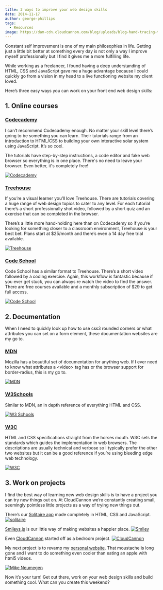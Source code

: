 ```yaml
---
title: 3 ways to improve your web design skills
date: 2014-11-17
author: george-phillips
tags:
  - Resources
image: https://dam-cdn.cloudcannon.com/blog/uploads/blog-hand-tracing-table.jpg
---
```


Constant self improvement is one of my main philosophies in life. Getting just a little bit better at something every day is not only a way I improve myself professionally but I find it gives me a more fulfilling life.

While working as a freelancer, I found having a deep understanding of HTML, CSS and JavaScript gave me a huge advantage because I could quickly go from a vision in my head to a live functioning website my client loved.

Here’s three easy ways you can work on your front end web design skills:

## 1\. Online courses

### [Codecademy](http://www.codecademy.com/)

I can’t recommend Codecademy enough. No matter your skill level there’s going to be something you can learn. Their tutorials range from an introduction to HTML/CSS to building your own interactive solar system using JavaScript. It’s so cool.

The tutorials have step-by-step instructions, a code editor and fake web browser so everything is in one place. There's no need to leave your browser. Even better, it's completely free\!

[![Codecademy](https://dam-cdn.cloudcannon.com/blog/assets/blog/3-ways-to-improve-your-webdesign-skills/codecadmey.png)](http://codecademy.com)

### [Treehouse](http://teamtreehouse.com/)

If you’re a visual learner you’ll love Treehouse. There are tutorials covering a huge range of web design topics to cater to any level. For each tutorial there’s a short professionally shot video, followed by a short quiz and an exercise that can be completed in the browser.

There’s a little more hand-holding here than on Codecademy so if you’re looking for something closer to a classroom environment, Treehouse is your best bet. Plans start at $25/month and there’s even a 14 day free trial available.

[![Treehouse](https://dam-cdn.cloudcannon.com/blog/assets/blog/3-ways-to-improve-your-webdesign-skills/treehouse.png)](http://teamtreehouse.com)

### [Code School](http://codeschool.com)

Code School has a similar format to Treehouse. There’s a short video followed by a coding exercise. Again, this workflow is fantastic because if you ever get stuck, you can always re watch the video to find the answer. There are free courses available and a monthly subscription of $29 to get full access.

[![Code School](https://dam-cdn.cloudcannon.com/blog/assets/blog/3-ways-to-improve-your-webdesign-skills/codeschool.png)](http://codeschool.com)

## 2\. Documentation

When I need to quickly look up how to use css3 rounded corners or what attributes you can set on a form element, these documentation websites are my go to.

### [MDN](https://developer.mozilla.org/)

Mozilla has a beautiful set of documentation for anything web. If I ever need to know what attributes a &lt;video&gt; tag has or the browser support for border-radius, this is my go to.

[![MDN](https://dam-cdn.cloudcannon.com/blog/assets/blog/3-ways-to-improve-your-webdesign-skills/mdn.png)](https://developer.mozilla.org)

### [W3Schools](http://w3schools.com)

Similar to MDN, an in depth reference of everything HTML and CSS.

[![W3 Schools](https://dam-cdn.cloudcannon.com/blog/assets/blog/3-ways-to-improve-your-webdesign-skills/w3schools.png)](https://w3schools.com)

### [W3C](http://www.w3.org/)

HTML and CSS specifications straight from the horses mouth. W3C sets the standards which guides the implementation in web browsers. The descriptions are usually technical and verbose so I typically prefer the other two websites but it can be a good reference if you’re using bleeding edge web technology.

[![W3C](https://dam-cdn.cloudcannon.com/blog/assets/blog/3-ways-to-improve-your-webdesign-skills/w3c.png)](https://www.w3.org)

## 3\. Work on projects

I find the best way of learning new web design skills is to have a project you can try new things out on. At CloudCannon we’re constantly creating small, seemingly pointless little projects as a way of trying new things out.

There’s our [Solitaire app](http://solitaire.cloudvent.net/) made completely in HTML, CSS and JavaScript. [![solitaire](https://dam-cdn.cloudcannon.com/blog/assets/blog/3-ways-to-improve-your-webdesign-skills/solitaire.png)](http://solitaire.cloudvent.net/)

[Smileys.js](https://smiley.cloudcannon.com/) is our little way of making websites a happier place. [![Smiley](https://dam-cdn.cloudcannon.com/blog/assets/blog/3-ways-to-improve-your-webdesign-skills/smiley.png)](https://smiley.cloudcannon.com/)

Even [CloudCannon](http://cloudcannon.com) started off as a bedroom project. [![CloudCannon](https://dam-cdn.cloudcannon.com/blog/assets/blog/3-ways-to-improve-your-webdesign-skills/cloudcannon.png)](http://cloudcannon.com/)

My next project is to revamp my [personal website](http://mikeneumegen.com). That moustache is long gone and I want to do something even cooler than eating an apple with html5 videos.

[![Mike Neumegen](https://dam-cdn.cloudcannon.com/blog/assets/blog/3-ways-to-improve-your-webdesign-skills/mikeneumegen.png)](http://mikeneumegen.com)

Now it’s your turn\! Get out there, work on your web design skills and build something cool. What can you create this weekend?